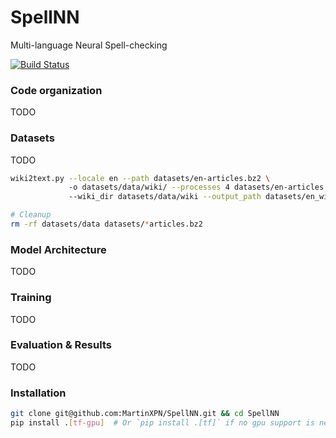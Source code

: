 # SpellNN
Multi-language Neural Spell-checking


[![Build Status](https://travis-ci.org/MartinXPN/SpellNN.svg?branch=master)](https://travis-ci.org/MartinXPN/SpellNN)


### Code organization
TODO

### Datasets
TODO
```bash
wiki2text.py --locale en --path datasets/en-articles.bz2 \                      # download latest pages-articles in XML format
             -o datasets/data/wiki/ --processes 4 datasets/en-articles.bz2 \    # parse the XML with WikiExtractor
             --wiki_dir datasets/data/wiki --output_path datasets/en_wiki.txt   # convert to .txt

# Cleanup
rm -rf datasets/data datasets/*articles.bz2
```

### Model Architecture
TODO

### Training
TODO

### Evaluation & Results
TODO

### Installation
```bash
git clone git@github.com:MartinXPN/SpellNN.git && cd SpellNN
pip install .[tf-gpu]  # Or `pip install .[tf]` if no gpu support is needed
```
